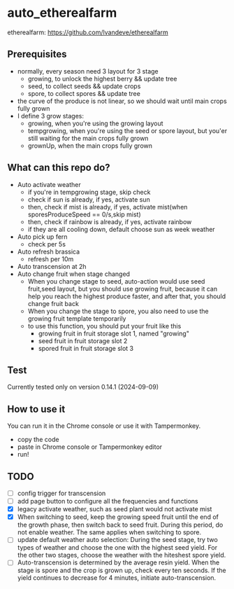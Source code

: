 # auto_etherealfarm
etherealfarm: https://github.com/lvandeve/etherealfarm

## Prerequisites
- normally, every season need 3 layout for 3 stage
    - growing, to unlock the highest berry && update tree
    - seed, to collect seeds && update crops
    - spore, to collect spores && update tree
- the curve of the produce is not linear, so we should wait until main crops fully grown
- I define 3 grow stages:
    - growing, when you're using the growing layout
    - tempgrowing, when you're using the seed or spore layout, but you'er still waiting for the main crops fully grown
    - grownUp, when the  main crops fully grown
## What can this repo do?
- Auto activate weather
    - if you're in tempgrowing stage, skip check
    - check if sun is already, if yes, activate sun
    - then, check if mist is already, if yes, activate mist(when sporesProduceSpeed == 0/s,skip mist)
    - then, check if rainbow is already, if yes, activate rainbow
    - if they are all cooling down, default choose sun as week weather
- Auto pick up fern
    - check per 5s
- Auto refresh brassica
    - refresh per 10m
- Auto transcension at 2h
- Auto change fruit when stage changed
    - When you change stage to seed, auto-action would use seed fruit,seed layout, but you should use growing fruit, because it can help you reach the highest produce faster, and after that, you should change fruit back
    - When you change the stage to spore, you also need to use the growing fruit template temporarily
    - to use this function, you should put your fruit like this
        - growing fruit in fruit storage slot 1, named "growing"
        - seed fruit in fruit storage slot 2
        - spored fruit in fruit storage slot 3

## Test
Currently tested only on version 0.14.1 (2024-09-09)

## How to use it
You can run it in the Chrome console or use it with Tampermonkey.
- copy the code
- paste in Chrome console or Tampermonkey editor
- run!

## TODO
- [ ] config trigger for transcension
- [ ] add page button to configure all the frequencies and functions
- [x] legacy activate weather, such as seed plant would not activate mist
- [x] When switching to seed, keep the growing speed fruit until the end of the growth phase, then switch back to seed fruit. During this period, do not enable weather. The same applies when switching to spore.
- [ ] update default weather auto selection: During the seed stage, try two types of weather and choose the one with the highest seed yield. For the other two stages, choose the weather with the hiteshest spore yield.
- [ ] Auto-transcension is determined by the average resin yield. When the stage is spore and the crop is grown up, check every ten seconds. If the yield continues to decrease for 4 minutes, initiate auto-transcension.